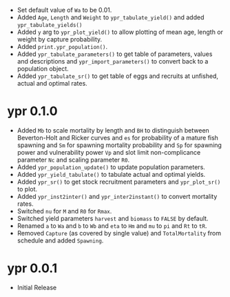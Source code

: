 - Set default value of `Wa` to be 0.01.
- Added `Age`, `Length` and `Weight` to `ypr_tabulate_yield()` and added `ypr_tabulate_yields()`
- Added `y` arg to `ypr_plot_yield()` to allow plotting of mean age, length or weight by capture probability.
- Added `print.ypr_population()`.
- Added `ypr_tabulate_parameters()` to get table of parameters, values and descriptions and `ypr_import_parameters()` to convert back to a population object.
- Added `ypr_tabulate_sr()` to get table of eggs and recruits at unfished, actual and optimal rates.

# ypr 0.1.0

- Added `Mb` to scale mortality by length and `BH` to distinguish between Beverton-Holt and Ricker curves and `es` for probability of a mature fish spawning and `Sm` for spawning mortality probability and `Sp` for spawning power and vulnerability power `Vp` and  slot limit non-complicance parameter `Nc` and scaling parameter `R0`.
- Added `ypr_population_update()` to update population parameters.
- Added `ypr_yield_tabulate()` to tabulate actual and optimal yields.
- Added `ypr_sr()` to get stock recruitment parameters and `ypr_plot_sr()` to plot.
- Added `ypr_inst2inter()` and `ypr_inter2instant()` to convert mortality rates.
- Switched `nu` for `M` and `R0` for `Rmax`.
- Switched yield parameters `harvest` and `biomass` to `FALSE` by default.
- Renamed `a` to `Wa` and `b` to `Wb` and `eta` to `Hm` and `mu` to `pi` and `Rt` to `tR`.
- Removed `Capture` (as covered by single value) and `TotalMortality` from schedule and added `Spawning`.

# ypr 0.0.1

- Initial Release
